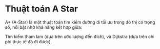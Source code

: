 # Thuật toán A Star
A* (A-Star) là một thuật toán tìm kiếm đường đi tối ưu trong đồ thị có trọng số, nổi bật nhờ khả năng kết hợp giữa:

  Tìm kiếm tham lam (dựa trên ước lượng đến đích), và
  Dijkstra (dựa trên chi phí thực tế đã đi được).

